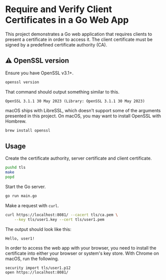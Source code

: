 # Require and Verify Client Certificates in a Go Web App

This project demonstrates a Go web application that requires clients to present
a certificate in order to access it. The client certificate must be signed by a
predefined certificate authority (CA).

## ⚠️ OpenSSL version

Ensure you have OpenSSL v3.1+.

```sh
openssl version
```

That command should output something similar to this.

```plain
OpenSSL 3.1.1 30 May 2023 (Library: OpenSSL 3.1.1 30 May 2023)
```

macOS ships with LibreSSL, which doesn't support some of the arguments presented
in this project. On macOS, you may want to install OpenSSL with Hombrew.

```sh
brew install openssl
```

## Usage

Create the certificate authority, server certificate and client certificate.

```sh
pushd tls
make
popd
```

Start the Go server.

```sh
go run main.go
```

Make a request with `curl`.

```sh
curl https://localhost:8081/ --cacert tls/ca.pem \
    --key tls/user1.key --cert tls/user1.pem
```

The output should look like this:

```plain
Hello, user1!
```

In order to access the web app with your browser, you need to install the
certificate into either your browser or system's key store. With Chrome on
macOS, run the following.

```sh
security import tls/user1.p12
open https://localhost:8081/
```

